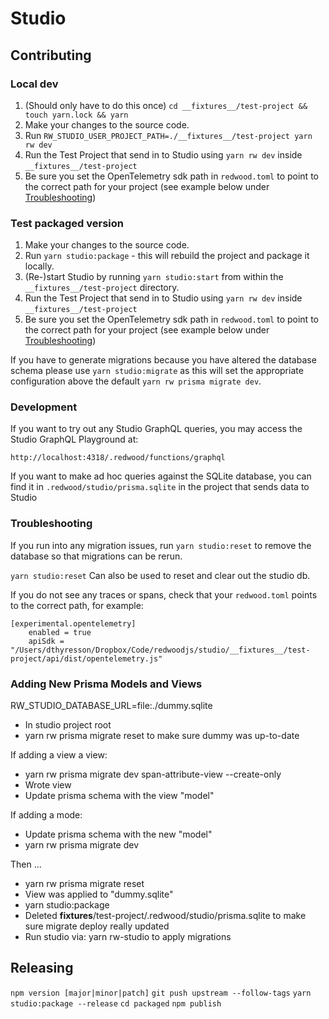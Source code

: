 # Studio

## Contributing

### Local dev
1. (Should only have to do this once)
  `cd __fixtures__/test-project && touch yarn.lock && yarn`
2. Make your changes to the source code.
3. Run `RW_STUDIO_USER_PROJECT_PATH=./__fixtures__/test-project yarn rw dev`
4. Run the Test Project that send in to Studio using `yarn rw dev` inside
  `__fixtures__/test-project`
5. Be sure you set the OpenTelemetry sdk path in `redwood.toml` to point to the
  correct path for your project (see example below under
  [Troubleshooting](#troubleshooting))

### Test packaged version
1. Make your changes to the source code.
2. Run `yarn studio:package` - this will rebuild the project and package it locally.
3. (Re-)start Studio by running `yarn studio:start` from within the
  `__fixtures__/test-project` directory.
4. Run the Test Project that send in to Studio using `yarn rw dev` inside
  `__fixtures__/test-project`
5. Be sure you set the OpenTelemetry sdk path in `redwood.toml` to point to the
  correct path for your project (see example below under
  [Troubleshooting](#troubleshooting))

If you have to generate migrations because you have altered the database schema please use `yarn studio:migrate` as this will set the appropriate configuration above the default `yarn rw prisma migrate dev`.

### Development

If you want to try out any Studio GraphQL queries, you may access the Studio GraphQL Playground at:

`http://localhost:4318/.redwood/functions/graphql`

If you want to make ad hoc queries against the SQLite database, you can find it in `.redwood/studio/prisma.sqlite` in the project that sends data to Studio

### Troubleshooting

If you run into any migration issues, run `yarn studio:reset` to remove the database so that migrations can be rerun.

 `yarn studio:reset` Can also be used to reset and clear out the studio db.

If you do not see any traces or spans, check that your `redwood.toml` points to the correct path, for example:

```
[experimental.opentelemetry]
	enabled = true
	apiSdk = "/Users/dthyresson/Dropbox/Code/redwoodjs/studio/__fixtures__/test-project/api/dist/opentelemetry.js"
```

### Adding New Prisma Models and Views

RW_STUDIO_DATABASE_URL=file:./dummy.sqlite

* In studio project root
* yarn rw prisma migrate reset to make sure dummy was up-to-date

If adding a view a view:

* yarn rw prisma migrate dev span-attribute-view --create-only
* Wrote view
* Update prisma schema with the view "model"

If adding a mode:

* Update prisma schema with the new "model"
* yarn rw prisma migrate dev

Then ...

* yarn rw prisma migrate reset
* View was applied to "dummy.sqlite"
* yarn studio:package
* Deleted __fixtures__/test-project/.redwood/studio/prisma.sqlite to make sure migrate deploy really updated
* Run studio via: yarn rw-studio to apply migrations


## Releasing

`npm version [major|minor|patch]`
`git push upstream --follow-tags`
`yarn studio:package --release`
`cd packaged`
`npm publish`
